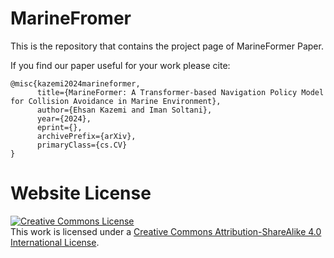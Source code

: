 # MarineFromer

This is the repository that contains the project page of MarineFormer Paper. 

If you find our paper useful for your work please cite:
```
@misc{kazemi2024marineformer,
      title={MarineFormer: A Transformer-based Navigation Policy Model for Collision Avoidance in Marine Environment}, 
      author={Ehsan Kazemi and Iman Soltani},
      year={2024},
      eprint={},
      archivePrefix={arXiv},
      primaryClass={cs.CV}
}
```

# Website License
<a rel="license" href="http://creativecommons.org/licenses/by-sa/4.0/"><img alt="Creative Commons License" style="border-width:0" src="https://i.creativecommons.org/l/by-sa/4.0/88x31.png" /></a><br />This work is licensed under a <a rel="license" href="http://creativecommons.org/licenses/by-sa/4.0/">Creative Commons Attribution-ShareAlike 4.0 International License</a>.
